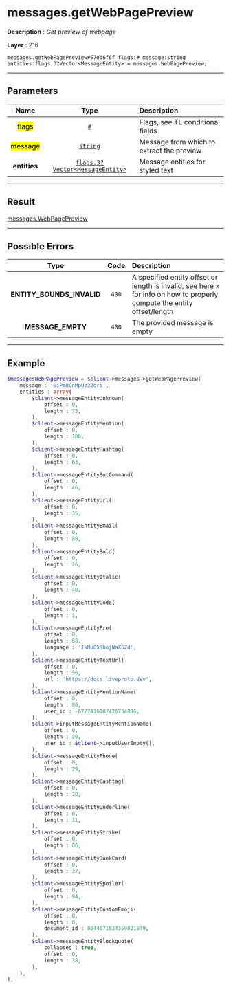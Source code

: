 # messages.getWebPagePreview

**Description** : *Get preview of webpage*

**Layer** : 216

```tl
messages.getWebPagePreview#570d6f6f flags:# message:string entities:flags.3?Vector<MessageEntity> = messages.WebPagePreview;
```

---

## Parameters

| Name | Type | Description |
| :---: | :---: | :--- |
| <mark>flags</mark> | [`#`](type/#) | Flags, see TL conditional fields |
| <mark>message</mark> | [`string`](type/string) | Message from which to extract the preview |
| **entities** | [`flags.3?Vector<MessageEntity>`](type/MessageEntity) | Message entities for styled text |

---

## Result

[messages.WebPagePreview](type/messages.WebPagePreview)

---

## Possible Errors

| Type | Code | Description |
| :---: | :---: | :--- |
| **ENTITY_BOUNDS_INVALID** | `400` | A specified entity offset or length is invalid, see here » for info on how to properly compute the entity offset/length |
| **MESSAGE_EMPTY** | `400` | The provided message is empty |

---

## Example

```php
$messagesWebPagePreview = $client->messages->getWebPagePreview(
	message : '0iPm8CnMpUz32qrs',
	entities : array(
		$client->messageEntityUnknown(
			offset : 0,
			length : 73,
		),
		$client->messageEntityMention(
			offset : 0,
			length : 100,
		),
		$client->messageEntityHashtag(
			offset : 0,
			length : 63,
		),
		$client->messageEntityBotCommand(
			offset : 0,
			length : 46,
		),
		$client->messageEntityUrl(
			offset : 0,
			length : 35,
		),
		$client->messageEntityEmail(
			offset : 0,
			length : 80,
		),
		$client->messageEntityBold(
			offset : 0,
			length : 26,
		),
		$client->messageEntityItalic(
			offset : 0,
			length : 40,
		),
		$client->messageEntityCode(
			offset : 0,
			length : 1,
		),
		$client->messageEntityPre(
			offset : 0,
			length : 68,
			language : 'IkMu85ShojNaX6Zd',
		),
		$client->messageEntityTextUrl(
			offset : 0,
			length : 56,
			url : 'https://docs.liveproto.dev',
		),
		$client->messageEntityMentionName(
			offset : 0,
			length : 80,
			user_id : -6777416187426734896,
		),
		$client->inputMessageEntityMentionName(
			offset : 0,
			length : 39,
			user_id : $client->inputUserEmpty(),
		),
		$client->messageEntityPhone(
			offset : 0,
			length : 29,
		),
		$client->messageEntityCashtag(
			offset : 0,
			length : 18,
		),
		$client->messageEntityUnderline(
			offset : 0,
			length : 11,
		),
		$client->messageEntityStrike(
			offset : 0,
			length : 86,
		),
		$client->messageEntityBankCard(
			offset : 0,
			length : 37,
		),
		$client->messageEntitySpoiler(
			offset : 0,
			length : 94,
		),
		$client->messageEntityCustomEmoji(
			offset : 0,
			length : 0,
			document_id : 8644671824359821849,
		),
		$client->messageEntityBlockquote(
			collapsed : true,
			offset : 0,
			length : 38,
		),
	),
);
```